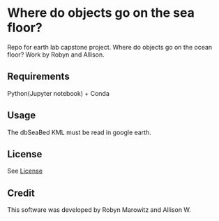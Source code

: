 # Where do objects go on the sea floor?
Repo for earth lab capstone project. Where do objects go on the ocean floor? Work by Robyn and Allison.

## Requirements

Python(Jupyter notebook) + Conda

## Usage
The dbSeaBed KML must be read in google earth.

## License
See [License](https://github.com/rmarowitz/seafloor-objects/blob/main/LICENSE)

## Credit
This software was developed by Robyn Marowitz and Allison W.
